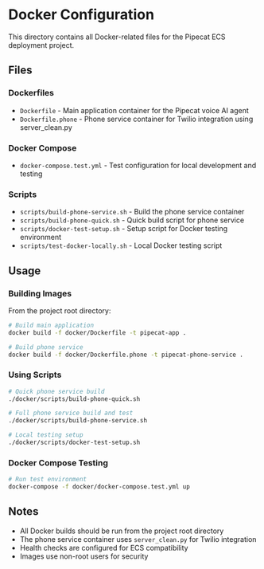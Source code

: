 # Docker Configuration

This directory contains all Docker-related files for the Pipecat ECS deployment project.

## Files

### Dockerfiles

- `Dockerfile` - Main application container for the Pipecat voice AI agent
- `Dockerfile.phone` - Phone service container for Twilio integration using server_clean.py

### Docker Compose

- `docker-compose.test.yml` - Test configuration for local development and testing

### Scripts

- `scripts/build-phone-service.sh` - Build the phone service container
- `scripts/build-phone-quick.sh` - Quick build script for phone service
- `scripts/docker-test-setup.sh` - Setup script for Docker testing environment
- `scripts/test-docker-locally.sh` - Local Docker testing script

## Usage

### Building Images

From the project root directory:

```bash
# Build main application
docker build -f docker/Dockerfile -t pipecat-app .

# Build phone service
docker build -f docker/Dockerfile.phone -t pipecat-phone-service .
```

### Using Scripts

```bash
# Quick phone service build
./docker/scripts/build-phone-quick.sh

# Full phone service build and test
./docker/scripts/build-phone-service.sh

# Local testing setup
./docker/scripts/docker-test-setup.sh
```

### Docker Compose Testing

```bash
# Run test environment
docker-compose -f docker/docker-compose.test.yml up
```

## Notes

- All Docker builds should be run from the project root directory
- The phone service container uses `server_clean.py` for Twilio integration
- Health checks are configured for ECS compatibility
- Images use non-root users for security

